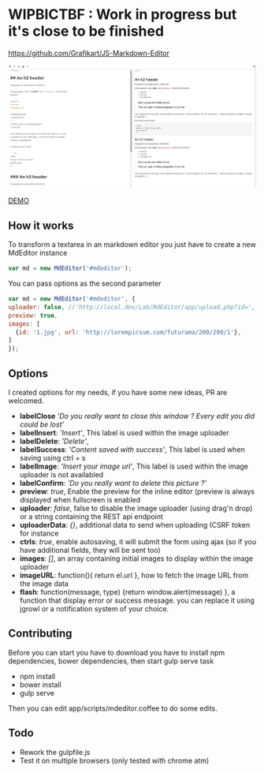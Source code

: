 # WIPBICTBF : Work in progress but it's close to be finished

https://github.com/Grafikart/JS-Markdown-Editor

![The result](screenshot.jpg)

[DEMO](http://rawgit.com/Grafikart/JS-Markdown-Editor/master/dist/demo.html)

## How it works

To transform a textarea in an markdown editor you just have to create a new MdEditor instance
```javascript
var md = new MdEditor('#mdeditor');
```
You can pass options as the second parameter

```javascript
var md = new MdEditor('#mdeditor', {
uploader: false, //'http://local.dev/Lab/MdEditor/app/upload.php?id=',
preview: true,
images: [
  {id: '1.jpg', url: 'http://lorempicsum.com/futurama/200/200/1'},
]
});
```

## Options

I created options for my needs, if you have some new ideas, PR are welcomed.

*   **labelClose**  *'Do you really want to close this window ? Every edit you did could be lost'*
*   **labelInsert**: *'Insert'*, This label is used within the image uploader
*   **labelDelete**: *'Delete'*, 
*   **labelSuccess**: *'Content saved with success'*, This label is used when saving using ctrl + s
*   **labelImage**: *'Insert your image url'*, This label is used within the image uploader is not availabled
*   **labelConfirm**: *'Do you really want to delete this picture ?'*
*   **preview**: *true*, Enable the preview for the inline editor (preview is always displayed when fullscreen is enabled
*   **uploader**: *false*, false to disable the image uploader (using drag'n drop) or a string containing the REST api endpoint
*   **uploaderData**: *{}*, additional data to send when uploading (CSRF token for instance
*   **ctrls**: *true*, enable autosaving, it will submit the form using ajax (so if you have additional fields, they will be sent too)
*   **images**: *[]*, an array containing initial images to display within the image uploader
*   **imageURL**: function(){ return el.url }, how to fetch the image URL from the image data
*   **flash**: function(message, type) {return window.alert(message) }, a function that display error or success message. you can replace it using jgrowl or a notification system of your choice.

## Contributing

Before you can start you have to download you have to install npm dependencies, bower dependencies, then start gulp serve task

-   npm install 
-   bower install
-   gulp serve

Then you can edit app/scripts/mdeditor.coffee to do some edits.

## Todo

-   Rework the gulpfile.js
-   Test it on multiple browsers (only tested with chrome atm)
